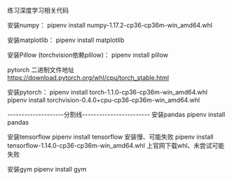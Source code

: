 练习深度学习相关代码

安装numpy：
pipenv install numpy-1.17.2-cp36-cp36m-win_amd64.whl

安装matplotlib：
pipenv install matplotlib

安装Pillow (torchvision依赖pillow)：
pipenv install pillow

pytorch 二进制文件地址
https://download.pytorch.org/whl/cpu/torch_stable.html

安装pytorch：
pipenv install torch-1.1.0-cp36-cp36m-win_amd64.whl
pipenv install torchvision-0.4.0+cpu-cp36-cp36m-win_amd64.whl

--------------------分割线------------------------
安装pandas
pipenv install pandas

安装tensorflow
pipenv install tensorflow  安装慢、可能失败
pipenv install tensorflow-1.14.0-cp36-cp36m-win_amd64.whl   上官网下载whl、未尝试可能失败

安装gym
pipenv install gym